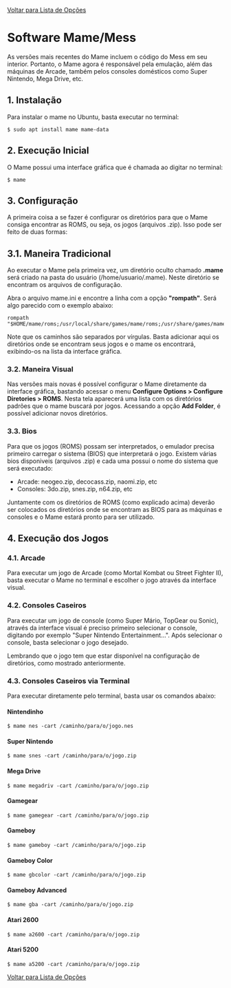 [Voltar para Lista de Opções](../readme.md)

# Software Mame/Mess

As versões mais recentes do Mame incluem o código do Mess em seu interior. Portanto, o Mame agora é responsável pela emulação, além das máquinas de Arcade, também pelos consoles domésticos como Super Nintendo, Mega Drive, etc.

## 1. Instalação

Para instalar o mame no Ubuntu, basta executar no terminal:

```
$ sudo apt install mame mame-data
```

## 2. Execução Inicial

O Mame possui uma interface gráfica que é chamada ao digitar no terminal:

```
$ mame
```

## 3. Configuração

A primeira coisa a se fazer é configurar os diretórios para que o Mame consiga encontrar as ROMS, ou seja, os jogos (arquivos .zip). Isso pode ser feito de duas formas:

## 3.1. Maneira Tradicional

Ao executar o Mame pela primeira vez, um diretório oculto chamado **.mame** será criado na pasta do usuário (/home/usuario/.mame). Neste diretório se encontram os arquivos de configuração.

Abra o arquivo mame.ini e encontre a linha com a opção **"rompath"**. Será algo parecido com o exemplo abaixo:

```
rompath  "$HOME/mame/roms;/usr/local/share/games/mame/roms;/usr/share/games/mame/roms;"
```
Note que os caminhos são separados por vírgulas. Basta adicionar aqui os diretórios onde se encontram seus jogos e o mame os encontrará, exibindo-os na lista da interface gráfica.

### 3.2. Maneira Visual

Nas versões mais novas é possível configurar o Mame diretamente da interface gráfica, bastando acessar o menu **Configure Options > Configure Diretories > ROMS**. Nesta tela aparecerá uma lista com os diretórios padrões que o mame buscará por jogos. Acessando a opção **Add Folder**, é possível adicionar novos diretórios.

### 3.3. Bios

Para que os jogos (ROMS) possam ser interpretados, o emulador precisa primeiro carregar o sistema (BIOS) que interpretará o jogo. Existem várias bios disponiveis (arquivos .zip) e cada uma possui o nome do sistema que será executado: 

* Arcade: neogeo.zip, decocass.zip, naomi.zip, etc
* Consoles: 3do.zip, snes.zip, n64.zip, etc

Juntamente com os diretórios de ROMS (como explicado acima) deverão ser colocados os diretórios onde se encontram as BIOS para as máquinas e consoles e o Mame estará pronto para ser utilizado.

## 4. Execução dos Jogos

### 4.1. Arcade

Para executar um jogo de Arcade (como Mortal Kombat ou Street Fighter II), basta executar o Mame no terminal e escolher o jogo através da interface visual.

### 4.2. Consoles Caseiros

Para executar um jogo de console (como Super Mário, TopGear ou Sonic), através da interface visual é preciso primeiro selecionar o console, digitando por exemplo "Super Nintendo Entertainment...". Após selecionar o console, basta selecionar o jogo desejado.

Lembrando que o jogo tem que estar disponível na configuração de diretórios, como mostrado anteriormente.

### 4.3. Consoles Caseiros via Terminal

Para executar diretamente pelo terminal, basta usar os comandos abaixo:

#### Nintendinho

```
$ mame nes -cart /caminho/para/o/jogo.nes
```

#### Super Nintendo

```
$ mame snes -cart /caminho/para/o/jogo.zip
```

#### Mega Drive

```
$ mame megadriv -cart /caminho/para/o/jogo.zip
```

#### Gamegear

```
$ mame gamegear -cart /caminho/para/o/jogo.zip
```

#### Gameboy

```
$ mame gameboy -cart /caminho/para/o/jogo.zip
```


#### Gameboy Color

```
$ mame gbcolor -cart /caminho/para/o/jogo.zip
```

#### Gameboy Advanced

```
$ mame gba -cart /caminho/para/o/jogo.zip
```

#### Atari 2600

```
$ mame a2600 -cart /caminho/para/o/jogo.zip
```

#### Atari 5200

```
$ mame a5200 -cart /caminho/para/o/jogo.zip
```

[Voltar para Lista de Opções](../readme.md)